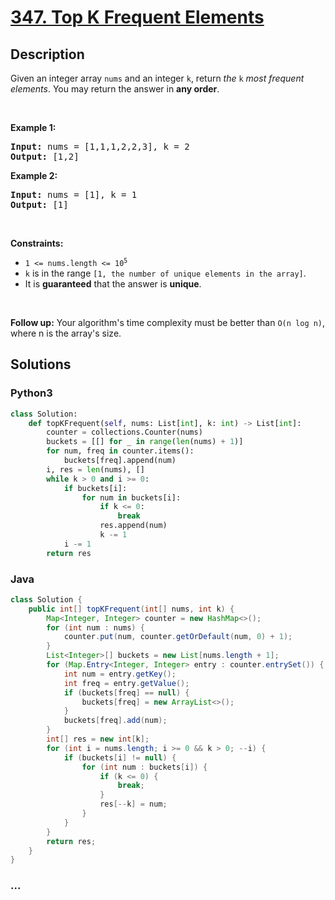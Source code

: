 # [347. Top K Frequent Elements](https://leetcode.com/problems/top-k-frequent-elements)



## Description

<p>Given an integer array <code>nums</code> and an integer <code>k</code>, return <em>the</em> <code>k</code> <em>most frequent elements</em>. You may return the answer in <strong>any order</strong>.</p>

<p>&nbsp;</p>
<p><strong>Example 1:</strong></p>
<pre><strong>Input:</strong> nums = [1,1,1,2,2,3], k = 2
<strong>Output:</strong> [1,2]
</pre><p><strong>Example 2:</strong></p>
<pre><strong>Input:</strong> nums = [1], k = 1
<strong>Output:</strong> [1]
</pre>
<p>&nbsp;</p>
<p><strong>Constraints:</strong></p>

<ul>
	<li><code>1 &lt;= nums.length &lt;= 10<sup>5</sup></code></li>
	<li><code>k</code> is in the range <code>[1, the number of unique elements in the array]</code>.</li>
	<li>It is <strong>guaranteed</strong> that the answer is <strong>unique</strong>.</li>
</ul>

<p>&nbsp;</p>
<p><strong>Follow up:</strong> Your algorithm&#39;s time complexity must be better than <code>O(n log n)</code>, where n is the array&#39;s size.</p>


## Solutions

<!-- tabs:start -->

### **Python3**

```python
class Solution:
    def topKFrequent(self, nums: List[int], k: int) -> List[int]:
        counter = collections.Counter(nums)
        buckets = [[] for _ in range(len(nums) + 1)]
        for num, freq in counter.items():
            buckets[freq].append(num)
        i, res = len(nums), []
        while k > 0 and i >= 0:
            if buckets[i]:
                for num in buckets[i]:
                    if k <= 0:
                        break
                    res.append(num)
                    k -= 1
            i -= 1
        return res
```

### **Java**

```java
class Solution {
    public int[] topKFrequent(int[] nums, int k) {
        Map<Integer, Integer> counter = new HashMap<>();
        for (int num : nums) {
            counter.put(num, counter.getOrDefault(num, 0) + 1);
        }
        List<Integer>[] buckets = new List[nums.length + 1];
        for (Map.Entry<Integer, Integer> entry : counter.entrySet()) {
            int num = entry.getKey();
            int freq = entry.getValue();
            if (buckets[freq] == null) {
                buckets[freq] = new ArrayList<>();
            }
            buckets[freq].add(num);
        }
        int[] res = new int[k];
        for (int i = nums.length; i >= 0 && k > 0; --i) {
            if (buckets[i] != null) {
                for (int num : buckets[i]) {
                    if (k <= 0) {
                        break;
                    }
                    res[--k] = num;
                }
            }
        }
        return res;
    }
}
```

### **...**

```

```

<!-- tabs:end -->
